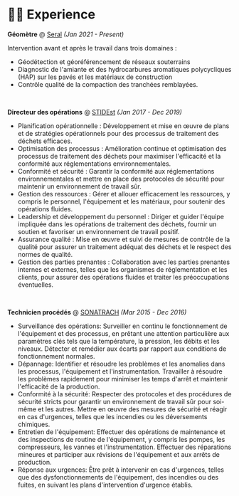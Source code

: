 # 👨‍💻 Experience

**Géomètre** @ [Seral](https://www.seral-tp.fr/) _(Jan 2021 - Present)_

Intervention avant et après le travail dans trois domaines :

- Géodétection et géoréférencement de réseaux souterrains
- Diagnostic de l'amiante et des hydrocarbures aromatiques polycycliques (HAP) sur les pavés et les matériaux de construction
- Contrôle qualité de la compaction des tranchées remblayées.

&nbsp;

**Directeur des opérations** @ [STIDEst](https://www.stidest.dz/) _(Jan 2017 - Dec 2019)_

- Planification opérationnelle : Développement et mise en œuvre de plans et de stratégies opérationnels pour des processus de traitement des déchets efficaces.
- Optimisation des processus : Amélioration continue et optimisation des processus de traitement des déchets pour maximiser l'efficacité et la conformité aux réglementations environnementales.
- Conformité et sécurité : Garantir la conformité aux réglementations environnementales et mettre en place des protocoles de sécurité pour maintenir un environnement de travail sûr.
- Gestion des ressources : Gérer et allouer efficacement les ressources, y compris le personnel, l'équipement et les matériaux, pour soutenir des opérations fluides.
- Leadership et développement du personnel : Diriger et guider l'équipe impliquée dans les opérations de traitement des déchets, fournir un soutien et favoriser un environnement de travail positif.
- Assurance qualité : Mise en œuvre et suivi de mesures de contrôle de la qualité pour assurer un traitement adéquat des déchets et le respect des normes de qualité.
- Gestion des parties prenantes : Collaboration avec les parties prenantes internes et externes, telles que les organismes de réglementation et les clients, pour assurer des opérations fluides et traiter les préoccupations éventuelles.

&nbsp;

**Technicien procédés** @ [SONATRACH](https://sonatrach.com/) _(Mar 2015 - Dec 2016)_

- Surveillance des opérations: Surveiller en continu le fonctionnement de l'équipement et des processus, en prêtant une attention particulière aux paramètres clés tels que la température, la pression, les débits et les niveaux. Détecter et remédier aux écarts par rapport aux conditions de fonctionnement normales.
- Dépannage: Identifier et résoudre les problèmes et les anomalies dans les processus, l'équipement et l'instrumentation. Travailler à résoudre les problèmes rapidement pour minimiser les temps d'arrêt et maintenir l'efficacité de la production.
- Conformité à la sécurité: Respecter des protocoles et des procédures de sécurité stricts pour garantir un environnement de travail sûr pour soi-même et les autres. Mettre en œuvre des mesures de sécurité et réagir en cas d'urgences, telles que les incendies ou les déversements chimiques.
- Entretien de l'équipement: Effectuer des opérations de maintenance et des inspections de routine de l'équipement, y compris les pompes, les compresseurs, les vannes et l'instrumentation. Effectuer des réparations mineures et participer aux révisions de l'équipement et aux arrêts de production.
- Réponse aux urgences: Être prêt à intervenir en cas d'urgences, telles que des dysfonctionnements de l'équipement, des incendies ou des fuites, en suivant les plans d'intervention d'urgence établis.
